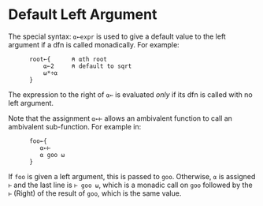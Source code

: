 # Default Left Argument

The special  syntax: `⍺←expr` is used to give a default value to the left argument if a dfn is called monadically. For example:
```apl
      root←{      ⍝ ⍺th root
          ⍺←2     ⍝ default to sqrt
          ⍵*÷⍺
      }
```

The expression to the right of  `⍺←` is evaluated *only* if its dfn is called with no left argument.

Note that the assignment `⍺←⊢` allows an ambivalent function to call an ambivalent sub-function. For example in:
```apl
      foo←{
         ⍺←⊢
         ⍺ goo ⍵
      }
```

If `foo` is given a left argument, this is passed to `goo`. Otherwise, `⍺` is assigned `⊢` and the last line is `⊢ goo ⍵`, which is a monadic call on `goo` followed by the `⊢` (Right) of the result of `goo`, which is the same value.
